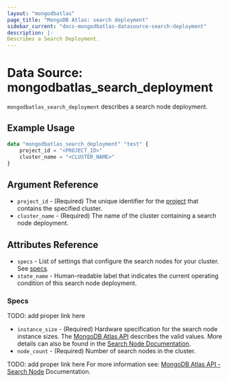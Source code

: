 ```yaml
---
layout: "mongodbatlas"
page_title: "MongoDB Atlas: search deployment"
sidebar_current: "docs-mongodbatlas-datasource-search-deployment"
description: |-
Describes a Search Deployment.
---
```


# Data Source: mongodbatlas_search_deployment

`mongodbatlas_search_deployment` describes a search node deployment.

## Example Usage

```terraform
data "mongodbatlas_search_deployment" "test" {
    project_id = "<PROJECT_ID>"
    cluster_name = "<CLUSTER_NAME>"
}
```

## Argument Reference

* `project_id` - (Required) The unique identifier for the [project](https://docs.atlas.mongodb.com/organizations-projects/#std-label-projects) that contains the specified cluster.
* `cluster_name` - (Required) The name of the cluster containing a search node deployment.

## Attributes Reference

* `specs` - List of settings that configure the search nodes for your cluster. See [specs](#specs).
* `state_name` - Human-readable label that indicates the current operating condition of this search node deployment.

### Specs
TODO: add proper link here
* `instance_size` - (Required) Hardware specification for the search node instance sizes. The [MongoDB Atlas API](https://docs.atlas.mongodb.com/reference/api/) describes the valid values. More details can also be found in the [Search Node Documentation](https://www.mongodb.com/docs/atlas/cluster-config/multi-cloud-distribution/#search-tier).
* `node_count` - (Required) Number of search nodes in the cluster.


TODO: add proper link here
For more information see: [MongoDB Atlas API - Search Node](https://docs.atlas.mongodb.com/reference/api/) Documentation.
